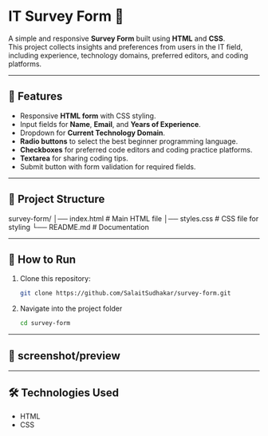 # IT Survey Form 📝

A simple and responsive **Survey Form** built using **HTML** and **CSS**.  
This project collects insights and preferences from users in the IT field, including experience, technology domains, preferred editors, and coding platforms.

---

## 📌 Features
- Responsive **HTML form** with CSS styling.
- Input fields for **Name**, **Email**, and **Years of Experience**.
- Dropdown for **Current Technology Domain**.
- **Radio buttons** to select the best beginner programming language.
- **Checkboxes** for preferred code editors and coding practice platforms.
- **Textarea** for sharing coding tips.
- Submit button with form validation for required fields.

---

## 📂 Project Structure
survey-form/
│── index.html # Main HTML file
│── styles.css # CSS file for styling
└── README.md # Documentation


---

## 🚀 How to Run
1. Clone this repository:
   ```bash
   git clone https://github.com/SalaitSudhakar/survey-form.git

2. Navigate into the project folder
   ```bash
   cd survey-form

---

## 🎨 screenshot/preview


---

## 🛠️ Technologies Used
- HTML
- CSS


